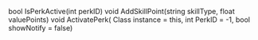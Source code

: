 bool IsPerkActive(int perkID)
void AddSkillPoint(string skillType, float valuePoints)
void ActivatePerk( Class instance = this, int PerkID = -1, bool showNotify = false)
